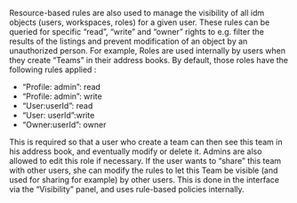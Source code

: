 

Resource-based rules are also used to manage the visibility of all idm objects (users, workspaces, roles) for a given user. These rules can be queried for specific “read”, “write” and “owner” rights to e.g. filter the results of the listings and prevent modification of an object by an unauthorized person. 
For example, Roles are used internally by users when they create “Teams” in their address books. By default, those roles have the following rules applied :

* “Profile: admin”: read
* “Profile: admin”: write
* “User:userId”: read
* “User: userId”:write
* “Owner:userId”: owner

This is required so that a user who create a team can then see this team in his address book, and eventually modify or delete it. Admins are also allowed to edit this role if necessary. If the user wants to “share” this team with other users, she can modify the rules to let this Team be visible (and used for sharing for example) by other users. This is done in the interface via the “Visibility” panel, and uses rule-based policies internally.  
